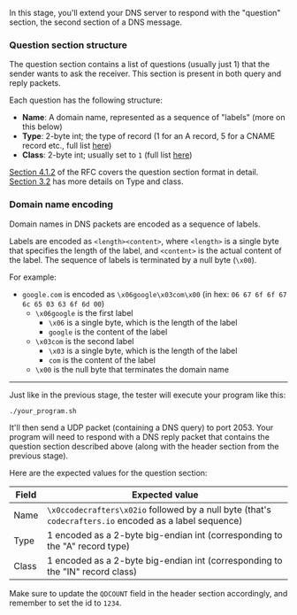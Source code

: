 In this stage, you'll extend your DNS server to respond with the "question" section, the second section of a DNS message.

### Question section structure

The question section contains a list of questions (usually just 1) that the sender wants to ask the receiver. This section is present
in both query and reply packets.

Each question has the following structure:

- **Name**: A domain name, represented as a sequence of "labels" (more on this below)
- **Type**: 2-byte int; the type of record (1 for an A record, 5 for a CNAME record etc., full list [here](https://www.rfc-editor.org/rfc/rfc1035#section-3.2.2))
- **Class**: 2-byte int; usually set to `1` (full list [here](https://www.rfc-editor.org/rfc/rfc1035#section-3.2.4))

[Section 4.1.2](https://www.rfc-editor.org/rfc/rfc1035#section-4.1.2) of the RFC covers the question section format in
detail. [Section 3.2](https://www.rfc-editor.org/rfc/rfc1035#section-3.2) has more details on Type and class.

### Domain name encoding

Domain names in DNS packets are encoded as a sequence of labels.

Labels are encoded as `<length><content>`, where `<length>` is a single byte that specifies the length of the label,
and `<content>` is the actual content of the label. The sequence of labels is terminated by a null byte (`\x00`).

For example:

- `google.com` is encoded as `\x06google\x03com\x00` (in hex: `06 67 6f 6f 67 6c 65 03 63 6f 6d 00`)
  - `\x06google` is the first label
      - `\x06` is a single byte, which is the length of the label
      - `google` is the content of the label
  - `\x03com` is the second label
      - `\x03` is a single byte, which is the length of the label
      - `com` is the content of the label
  - `\x00` is the null byte that terminates the domain name

---

Just like in the previous stage, the tester will execute your program like this:

```bash
./your_program.sh
```

It'll then send a UDP packet (containing a DNS query) to port 2053. Your program will need to respond with a
DNS reply packet that contains the question section described above (along with the header section from the previous stage).

Here are the expected values for the question section:

| Field | Expected value                                                                                          |
| ----- | ------------------------------------------------------------------------------------------------------- |
| Name  | `\x0ccodecrafters\x02io` followed by a null byte (that's `codecrafters.io` encoded as a label sequence) |
| Type  | 1 encoded as a 2-byte big-endian int (corresponding to the "A" record type)                             |
| Class | 1 encoded as a 2-byte big-endian int (corresponding to the "IN" record class)                           |

Make sure to update the `QDCOUNT` field in the header section accordingly, and remember to set the id to `1234`.
